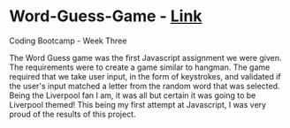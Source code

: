 # Word-Guess-Game - [Link](https://sdaniels6363.github.io/Word-Guess-Game/index.html)
Coding Bootcamp - Week Three

The Word Guess game was the first Javascript assignment we were given. The requirements were to create a game similar to hangman. The game required that we take user input, in the form of keystrokes, and validated if the user's input matched a letter from the random word that was selected. Being the Liverpool fan I am, it was all but certain it was going to be Liverpool themed! This being my first attempt at Javascript, I was very proud of the results of this project.


